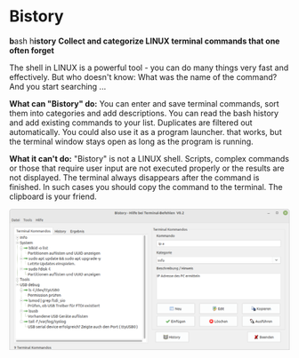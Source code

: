 # Bistory
**b**ash h**istory**
**Collect and categorize LINUX terminal commands that one often forget**

The shell in LINUX is a powerful tool - you can do many things very fast and effectively. But who doesn't know: What was the name of the command? And you start searching ...

**What can "Bistory" do:**
You can enter and save terminal commands, sort them into categories and add descriptions.
You can read the bash history and add existing commands to your list. Duplicates are filtered out automatically.
You could also use it as a program launcher. that works, but the terminal window stays open as long as the program is running.

**What it can't do:**
"Bistory" is not a LINUX shell. Scripts, complex commands or those that require user input are not executed properly or the results are not displayed. The terminal always disappears after the command is finished. In such cases you should copy the command to the terminal. The clipboard is your friend.


![Screenshot](/doc/screenshot.png)
